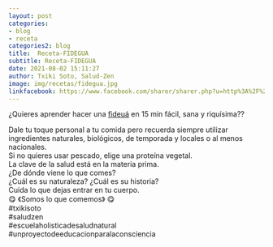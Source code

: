 ```yaml
---
layout: post
categories:
- blog
- receta
categories2: blog
title:  Receta-FIDEGUA
subtitle: Receta-FIDEGUA
date: 2021-08-02 15:11:27
author: Txiki Soto, Salud-Zen
image: img/recetas/fidegua.jpg
linkfacebook: https://www.facebook.com/sharer/sharer.php?u=http%3A%2F%2Fwww.salud-zen.com%2Fblog%2Freceta%2F2021%2F04%2F21%2Freceta-fidegua.html&amp;src=sdkpreparse
---
```

¿Quieres aprender hacer una [fideuá][receta] en 15 min fácil, sana y riquísima??

Dale tu toque personal a tu comida pero recuerda siempre utilizar ingredientes naturales, biológicos, de temporada y locales o al menos nacionales.  
Si no quieres usar pescado, elige una proteína vegetal.  
La clave de la salud está en la materia prima.  
¿De dónde viene lo que comes?   
¿Cuál es su naturaleza? ¿Cuál es su historia?  
Cuida lo que dejas entrar en tu cuerpo.  
😋 《Somos lo que comemos》 😋  
#txikisoto   
#saludzen   
#escuelaholisticadesaludnatural   
#unproyectodeeducacionparalaconsciencia  

[receta]: {{site.url}}{{site.baseurl}}/principal/2021/08/02/fidegua.html
